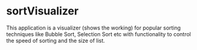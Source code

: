# sortVisualizer
This application is a visualizer (shows the working) for popular sorting techniques like Bubble Sort, Selection Sort etc with functionality to control the speed of sorting and the size of list. 
